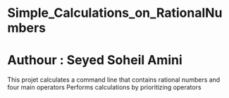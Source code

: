 # Simple_Calculations_on_RationalNumbers
# Authour : Seyed Soheil Amini
This projet calculates a command line that contains rational numbers and four main operators
Performs calculations by prioritizing operators
